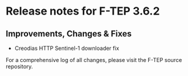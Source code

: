 # Release notes for F-TEP 3.6.2

## Improvements, Changes &amp; Fixes

* Creodias HTTP Sentinel-1 downloader fix

For a comprehensive log of all changes, please visit the F-TEP source
repository.

